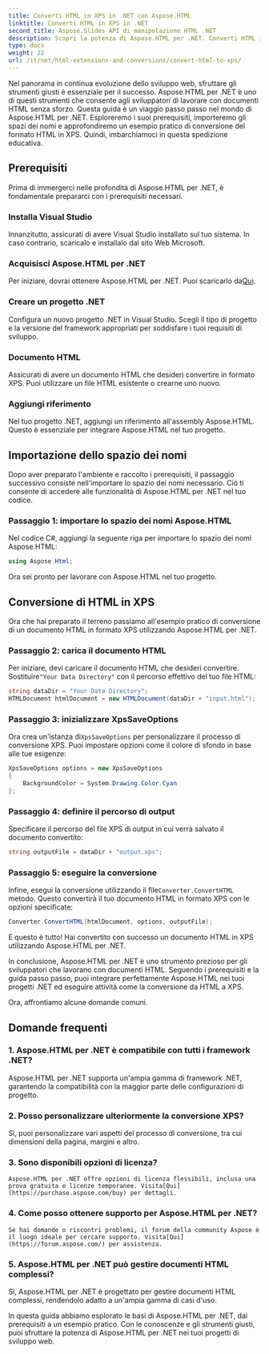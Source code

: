 ```yaml
---
title: Converti HTML in XPS in .NET con Aspose.HTML
linktitle: Converti HTML in XPS in .NET
second_title: Aspose.Slides API di manipolazione HTML .NET
description: Scopri la potenza di Aspose.HTML per .NET. Converti HTML in XPS senza sforzo. Prerequisiti, guida passo passo e domande frequenti incluse.
type: docs
weight: 22
url: /it/net/html-extensions-and-conversions/convert-html-to-xps/
---
```


Nel panorama in continua evoluzione dello sviluppo web, sfruttare gli strumenti giusti è essenziale per il successo. Aspose.HTML per .NET è uno di questi strumenti che consente agli sviluppatori di lavorare con documenti HTML senza sforzo. Questa guida è un viaggio passo passo nel mondo di Aspose.HTML per .NET. Esploreremo i suoi prerequisiti, importeremo gli spazi dei nomi e approfondiremo un esempio pratico di conversione del formato HTML in XPS. Quindi, imbarchiamoci in questa spedizione educativa.

## Prerequisiti

Prima di immergerci nelle profondità di Aspose.HTML per .NET, è fondamentale prepararci con i prerequisiti necessari.

### Installa Visual Studio

Innanzitutto, assicurati di avere Visual Studio installato sul tuo sistema. In caso contrario, scaricalo e installalo dal sito Web Microsoft.

### Acquisisci Aspose.HTML per .NET

 Per iniziare, dovrai ottenere Aspose.HTML per .NET. Puoi scaricarlo da[Qui](https://releases.aspose.com/html/net/).

### Creare un progetto .NET

Configura un nuovo progetto .NET in Visual Studio. Scegli il tipo di progetto e la versione del framework appropriati per soddisfare i tuoi requisiti di sviluppo.

### Documento HTML

Assicurati di avere un documento HTML che desideri convertire in formato XPS. Puoi utilizzare un file HTML esistente o crearne uno nuovo.

### Aggiungi riferimento

Nel tuo progetto .NET, aggiungi un riferimento all'assembly Aspose.HTML. Questo è essenziale per integrare Aspose.HTML nel tuo progetto.

## Importazione dello spazio dei nomi

Dopo aver preparato l'ambiente e raccolto i prerequisiti, il passaggio successivo consiste nell'importare lo spazio dei nomi necessario. Ciò ti consente di accedere alle funzionalità di Aspose.HTML per .NET nel tuo codice.

### Passaggio 1: importare lo spazio dei nomi Aspose.HTML

Nel codice C#, aggiungi la seguente riga per importare lo spazio dei nomi Aspose.HTML:

```csharp
using Aspose.Html;
```

Ora sei pronto per lavorare con Aspose.HTML nel tuo progetto.

## Conversione di HTML in XPS

Ora che hai preparato il terreno passiamo all'esempio pratico di conversione di un documento HTML in formato XPS utilizzando Aspose.HTML per .NET.

### Passaggio 2: carica il documento HTML

 Per iniziare, devi caricare il documento HTML che desideri convertire. Sostituire`"Your Data Directory"` con il percorso effettivo del tuo file HTML:

```csharp
string dataDir = "Your Data Directory";
HTMLDocument htmlDocument = new HTMLDocument(dataDir + "input.html");
```

### Passaggio 3: inizializzare XpsSaveOptions

 Ora crea un'istanza di`XpsSaveOptions` per personalizzare il processo di conversione XPS. Puoi impostare opzioni come il colore di sfondo in base alle tue esigenze:

```csharp
XpsSaveOptions options = new XpsSaveOptions
{
    BackgroundColor = System.Drawing.Color.Cyan
};
```

### Passaggio 4: definire il percorso di output

Specificare il percorso del file XPS di output in cui verrà salvato il documento convertito:

```csharp
string outputFile = dataDir + "output.xps";
```

### Passaggio 5: eseguire la conversione

 Infine, esegui la conversione utilizzando il file`Converter.ConvertHTML` metodo. Questo convertirà il tuo documento HTML in formato XPS con le opzioni specificate:

```csharp
Converter.ConvertHTML(htmlDocument, options, outputFile);
```

E questo è tutto! Hai convertito con successo un documento HTML in XPS utilizzando Aspose.HTML per .NET.

In conclusione, Aspose.HTML per .NET è uno strumento prezioso per gli sviluppatori che lavorano con documenti HTML. Seguendo i prerequisiti e la guida passo passo, puoi integrare perfettamente Aspose.HTML nei tuoi progetti .NET ed eseguire attività come la conversione da HTML a XPS.

Ora, affrontiamo alcune domande comuni.

## Domande frequenti

### 1. Aspose.HTML per .NET è compatibile con tutti i framework .NET?
   Aspose.HTML per .NET supporta un'ampia gamma di framework .NET, garantendo la compatibilità con la maggior parte delle configurazioni di progetto.

### 2. Posso personalizzare ulteriormente la conversione XPS?
   Sì, puoi personalizzare vari aspetti del processo di conversione, tra cui dimensioni della pagina, margini e altro.

### 3. Sono disponibili opzioni di licenza?
    Aspose.HTML per .NET offre opzioni di licenza flessibili, inclusa una prova gratuita e licenze temporanee. Visita[Qui](https://purchase.aspose.com/buy) per dettagli.

### 4. Come posso ottenere supporto per Aspose.HTML per .NET?
    Se hai domande o riscontri problemi, il forum della community Aspose è il luogo ideale per cercare supporto. Visita[Qui](https://forum.aspose.com/) per assistenza.

### 5. Aspose.HTML per .NET può gestire documenti HTML complessi?
   Sì, Aspose.HTML per .NET è progettato per gestire documenti HTML complessi, rendendolo adatto a un'ampia gamma di casi d'uso.

In questa guida abbiamo esplorato le basi di Aspose.HTML per .NET, dai prerequisiti a un esempio pratico. Con le conoscenze e gli strumenti giusti, puoi sfruttare la potenza di Aspose.HTML per .NET nei tuoi progetti di sviluppo web.